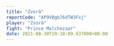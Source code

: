 ```yaml
---
title: "Zvorà"
reportCode: "AP9VBgb76dTW3Fxj"
player: "Zvorà"
fight: "Prince Malchezaar"
date: 2021-08-30T19:10:09.637000+00:00
---
```

